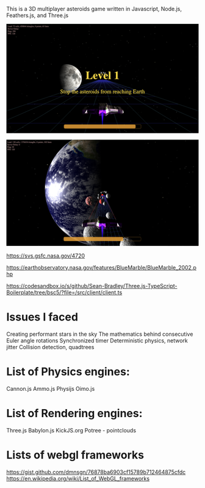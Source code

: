 This is a 3D multiplayer asteroids game written in Javascript, Node.js, Feathers.js, and Three.js

![Stop the asteroids](/public/level1.png)

![Asteroids](/public/asteroids.png)


https://svs.gsfc.nasa.gov/4720

https://earthobservatory.nasa.gov/features/BlueMarble/BlueMarble_2002.php

https://codesandbox.io/s/github/Sean-Bradley/Three.js-TypeScript-Boilerplate/tree/bsc5/?file=/src/client/client.ts

# Issues I faced
Creating performant stars in the sky
The mathematics behind consecutive Euler angle rotations
Synchronized timer
Deterministic physics, network jitter
Collision detection, quadtrees

# List of Physics engines:
Cannon.js
Ammo.js
Physijs
Oimo.js

# List of Rendering engines:
Three.js
Babylon.js
KickJS.org
Potree - pointclouds

# Lists of webgl frameworks
https://gist.github.com/dmnsgn/76878ba6903cf15789b712464875cfdc
https://en.wikipedia.org/wiki/List_of_WebGL_frameworks
